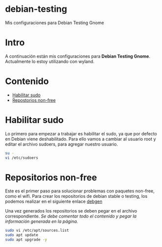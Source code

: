 # debian-testing
Mis configuraciones para Debian Testing Gnome

# Intro
A continuación están mis configuraciones para **Debian Testing Gnome**. Actualmente lo estoy utilizando con wyland.

# Contenido
- [Habilitar sudo](#habilitar-sudo)
- [Repostorios non-free](#repositorio-non-free)

# Habilitar sudo
Lo primero para empezar a trabajar es habilitar el sudo, ya que por defecto en Debian viene deshabilitado.
Para ello vamos a cambiar al usuario root y editar el archivo sudoers, para agregar nuestro usuario.

```sh
su -
vi /etc/sudoers
```
# Repositorios non-free
Este es el primer paso para solucionar problemas con paquetes non-free, como el wifi. Para crear los repositorios de debian stable o testing, los podemos realizar en el siguiente enlace <a href="https://debgen.simplylinux.ch/">debgen</a>

Una vez generados los repositorios se deben pegar en el archivo correspondiente.
*Se debe comentar todo el contenido y pegar la información generada en la página.*

```sh
sudo vi /etc/apt/sources.list
sudo apt update
sudo apt upgrade -y
```
